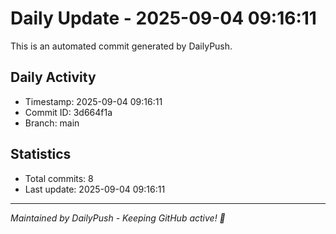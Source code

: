 # Daily Update - 2025-09-04 09:16:11

This is an automated commit generated by DailyPush.

## Daily Activity
- Timestamp: 2025-09-04 09:16:11
- Commit ID: 3d664f1a
- Branch: main

## Statistics
- Total commits: 8
- Last update: 2025-09-04 09:16:11

---
*Maintained by DailyPush - Keeping GitHub active! 🚀*
